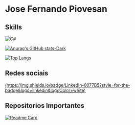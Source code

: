 # Jose Fernando Piovesan 

## Skills 
![C#](https://img.shields.io/badge/C%23-239120?style=for-the-badge&logo=c-sharp&logoColor=white)



[![Anurag's GitHub stats-Dark](https://github-readme-stats.vercel.app/api?username=jfpiovesa&show=reviews&show_icons=true&theme=radical)](https://github.com/anuraghazra/github-readme-stats)

[![Top Langs](https://github-readme-stats.vercel.app/api/top-langs/?username=jfpiovesa&layout=compact&theme=radical)](https://github.com/anuraghazra/github-readme-stats)
## Redes sociais
[(https://img.shields.io/badge/LinkedIn-0077B5?style=for-the-badge&logo=linkedin&logoColor=white)](https://www.linkedin.com/in/jose-fernando-piovesan-798571113/)


## Repositorios  Importantes


[![Readme Card](https://github-readme-stats.vercel.app/api/pin/?username=jfpiovesa&repo=test_tell.me&theme=radical)](https://github.com/anuraghazra/github-readme-stats)


